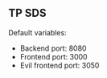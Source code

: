 ## TP SDS

Default variables:

- Backend port: 8080
- Frontend port: 3000
- Evil frontend port: 3050
